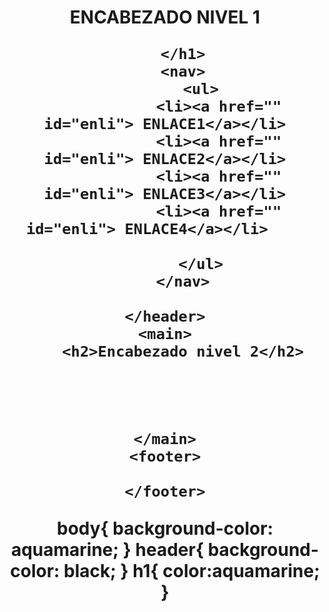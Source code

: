 <!DOCTYPE html>
<html lang="en">
<head>
    <meta charset="UTF-8">
    <meta http-equiv="X-UA-Compatible" content="IE=edge">
    <link rel="stylesheet" href="css/estilos.css">
    <meta name="viewport" content="width=device-width, initial-scale=1.0">
    <title>evaluacion html</title>
</head>
<body>
    <header>
        <h1>ENCABEZADO NIVEL 1

        </h1>
        <nav>
            <ul>
                <li><a href="" id="enli"> ENLACE1</a></li>
                <li><a href="" id="enli"> ENLACE2</a></li>
                <li><a href="" id="enli"> ENLACE3</a></li>
                <li><a href="" id="enli"> ENLACE4</a></li>    
                
            </ul>
        </nav>

    </header>
    <main>
        <h2>Encabezado nivel 2</h2>

        


    </main>
    <footer>

    </footer>
    
</body>
</html>


body{
    background-color: aquamarine;
}
header{
    background-color: black;
}
h1{
    color:aquamarine;
}
